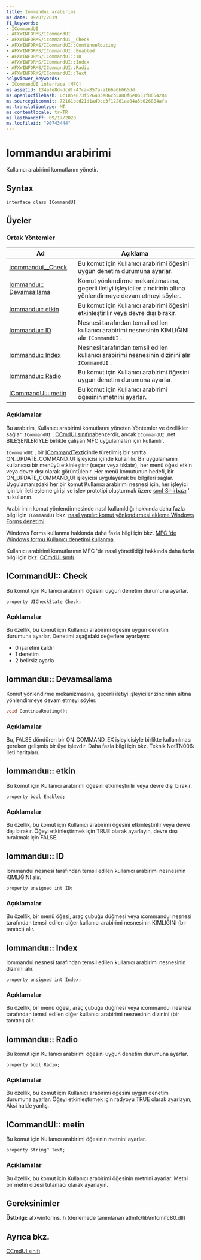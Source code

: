 ```yaml
---
title: Iommanduı arabirimi
ms.date: 09/07/2019
f1_keywords:
- ICommandUI
- AFXWINFORMS/ICommandUI
- AFXWINFORMS/icommandui__Check
- AFXWINFORMS/ICommandUI::ContinueRouting
- AFXWINFORMS/ICommandUI::Enabled
- AFXWINFORMS/ICommandUI::ID
- AFXWINFORMS/ICommandUI::Index
- AFXWINFORMS/ICommandUI::Radio
- AFXWINFORMS/ICommandUI::Text
helpviewer_keywords:
- ICommandUI interface [MFC]
ms.assetid: 134afe8d-dcdf-47ca-857a-a166a6b665dd
ms.openlocfilehash: 0c185e873f526403e86cb5a80f6e0631f8654284
ms.sourcegitcommit: 72161bcd21d1ad9cc3f12261aa84a5b026884afa
ms.translationtype: MT
ms.contentlocale: tr-TR
ms.lasthandoff: 09/17/2020
ms.locfileid: "90743444"
---
```

# <a name="icommandui-interface"></a>Iommanduı arabirimi

Kullanıcı arabirimi komutlarını yönetir.

## <a name="syntax"></a>Syntax

```
interface class ICommandUI
```

## <a name="members"></a>Üyeler

### <a name="public-methods"></a>Ortak Yöntemler

|Ad|Açıklama|
|----------|-----------------|
|[icommandui__Check](#check)|Bu komut için Kullanıcı arabirimi öğesini uygun denetim durumuna ayarlar.|
|[Iommanduı:: Devamsallama](#continuerouting)|Komut yönlendirme mekanizmasına, geçerli iletiyi işleyiciler zincirinin altına yönlendirmeye devam etmeyi söyler.|
|[Iommanduı:: etkin](#enabled)|Bu komut için Kullanıcı arabirimi öğesini etkinleştirilir veya devre dışı bırakır.|
|[Iommanduı:: ID](#id)|Nesnesi tarafından temsil edilen kullanıcı arabirimi nesnesinin KIMLIĞINI alır `ICommandUI` .|
|[Iommanduı:: Index](#index)|Nesnesi tarafından temsil edilen kullanıcı arabirimi nesnesinin dizinini alır `ICommandUI` .|
|[Iommanduı:: Radio](#radio)|Bu komut için Kullanıcı arabirimi öğesini uygun denetim durumuna ayarlar.|
|[ICommandUI:: metin](#text)|Bu komut için Kullanıcı arabirimi öğesinin metnini ayarlar.|

### <a name="remarks"></a>Açıklamalar

Bu arabirim, Kullanıcı arabirimi komutlarını yöneten Yöntemler ve özellikler sağlar. `ICommandUI` , [CCmdUI sınıfına](../../mfc/reference/ccmdui-class.md)benzerdir, ancak `ICommandUI` .net BILEŞENLERIYLE birlikte çalışan MFC uygulamaları için kullanılır.

`ICommandUI` , bir [ICommandText](../../mfc/reference/icommandtarget-interface.md)içinde türetilmiş bir sınıfta ON_UPDATE_COMMAND_UI işleyicisi içinde kullanılır. Bir uygulamanın kullanıcısı bir menüyü etkinleştirir (seçer veya tıklatır), her menü öğesi etkin veya devre dışı olarak görüntülenir. Her menü komutunun hedefi, bir ON_UPDATE_COMMAND_UI işleyicisi uygulayarak bu bilgileri sağlar. Uygulamanızdaki her bir komut Kullanıcı arabirimi nesnesi için, her işleyici için bir ileti eşleme girişi ve işlev prototipi oluşturmak üzere [sınıf Sihirbazı](mfc-class-wizard.md) ' nı kullanın.

Arabirimin komut yönlendirmesinde nasıl kullanıldığı hakkında daha fazla bilgi için `ICommandUI` bkz. [nasıl yapılır: komut yönlendirmesi ekleme Windows Forms denetimi](../../dotnet/how-to-add-command-routing-to-the-windows-forms-control.md).

Windows Forms kullanma hakkında daha fazla bilgi için bkz. [MFC 'de Windows formu Kullanıcı denetimi kullanma](../../dotnet/using-a-windows-form-user-control-in-mfc.md).

Kullanıcı arabirimi komutlarının MFC 'de nasıl yönetildiği hakkında daha fazla bilgi için bkz. [CCmdUI sınıfı](../../mfc/reference/ccmdui-class.md).

## <a name="icommanduicheck"></a><a name="check"></a> ICommandUI:: Check

Bu komut için Kullanıcı arabirimi öğesini uygun denetim durumuna ayarlar.

```
property UICheckState Check;
```

### <a name="remarks"></a>Açıklamalar

Bu özellik, bu komut için Kullanıcı arabirimi öğesini uygun denetim durumuna ayarlar. Denetimi aşağıdaki değerlere ayarlayın:

- 0 işaretini kaldır
- 1 denetim
- 2 belirsiz ayarla

## <a name="icommanduicontinuerouting"></a><a name="continuerouting"></a> Iommanduı:: Devamsallama

Komut yönlendirme mekanizmasına, geçerli iletiyi işleyiciler zincirinin altına yönlendirmeye devam etmeyi söyler.

```cpp
void ContinueRouting();
```

### <a name="remarks"></a>Açıklamalar

Bu, FALSE döndüren bir ON_COMMAND_EX işleyicisiyle birlikte kullanılması gereken gelişmiş bir üye işlevdir. Daha fazla bilgi için bkz. Teknik NotTN006: Ileti haritaları.

## <a name="icommanduienabled"></a><a name="enabled"></a> Iommanduı:: etkin

Bu komut için Kullanıcı arabirimi öğesini etkinleştirilir veya devre dışı bırakır.

```
property bool Enabled;
```

### <a name="remarks"></a>Açıklamalar

Bu özellik, bu komut için Kullanıcı arabirimi öğesini etkinleştirilir veya devre dışı bırakır. Öğeyi etkinleştirmek için TRUE olarak ayarlayın, devre dışı bırakmak için FALSE.

## <a name="icommanduiid"></a><a name="id"></a> Iommanduı:: ID

Iommandui nesnesi tarafından temsil edilen kullanıcı arabirimi nesnesinin KIMLIĞINI alır.

```
property unsigned int ID;
```

### <a name="remarks"></a>Açıklamalar

Bu özellik, bir menü öğesi, araç çubuğu düğmesi veya ıcommandui nesnesi tarafından temsil edilen diğer kullanıcı arabirimi nesnesinin KIMLIĞINI (bir tanıtıcı) alır.

## <a name="icommanduiindex"></a><a name="index"></a> Iommanduı:: Index

Iommandui nesnesi tarafından temsil edilen kullanıcı arabirimi nesnesinin dizinini alır.

```
property unsigned int Index;
```

### <a name="remarks"></a>Açıklamalar

Bu özellik, bir menü öğesi, araç çubuğu düğmesi veya ıcommandui nesnesi tarafından temsil edilen diğer kullanıcı arabirimi nesnesinin dizinini (bir tanıtıcı) alır.

## <a name="icommanduiradio"></a><a name="radio"></a> Iommanduı:: Radio

Bu komut için Kullanıcı arabirimi öğesini uygun denetim durumuna ayarlar.

```
property bool Radio;
```

### <a name="remarks"></a>Açıklamalar

Bu özellik, bu komut için Kullanıcı arabirimi öğesini uygun denetim durumuna ayarlar. Öğeyi etkinleştirmek için radyoyu TRUE olarak ayarlayın; Aksi halde yanlış.

## <a name="icommanduitext"></a><a name="text"></a> ICommandUI:: metin

Bu komut için Kullanıcı arabirimi öğesinin metnini ayarlar.

```
property String^ Text;
```

### <a name="remarks"></a>Açıklamalar

Bu özellik, bu komut için Kullanıcı arabirimi öğesinin metnini ayarlar. Metni bir metin dizesi tutamacı olarak ayarlayın.

## <a name="requirements"></a>Gereksinimler

**Üstbilgi:** afxwinforms. h (derlemede tanımlanan atlmfc\lib\mfcmifc80.dll)

## <a name="see-also"></a>Ayrıca bkz.

[CCmdUI sınıfı](../../mfc/reference/ccmdui-class.md)
